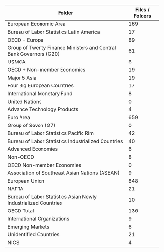 | Folder                                                             |   Files / Folders |
|--------------------------------------------------------------------|-------------------|
| European Economic Area                                             |               169 |
| Bureau of Labor Statistics Latin America                           |                17 |
| OECD - Europe                                                      |                89 |
| Group of Twenty Finance Ministers and Central Bank Governors (G20) |                61 |
| USMCA                                                              |                 6 |
| OECD + Non-member Economies                                        |                19 |
| Major 5 Asia                                                       |                19 |
| Four Big European Countries                                        |                17 |
| International Monetary Fund                                        |                 8 |
| United Nations                                                     |                 0 |
| Advance Technology Products                                        |                 4 |
| Euro Area                                                          |               659 |
| Group of Seven (G7)                                                |                 0 |
| Bureau of Labor Statistics Pacific Rim                             |                42 |
| Bureau of Labor Statistics Industrialized Countries                |                40 |
| Advanced Economies                                                 |                 6 |
| Non-OECD                                                           |                 8 |
| OECD Non-member Economies                                          |                 0 |
| Association of Southeast Asian Nations (ASEAN)                     |                 9 |
| European Union                                                     |               848 |
| NAFTA                                                              |                21 |
| Bureau of Labor Statistics Asian Newly Industrialized Countries    |                10 |
| OECD Total                                                         |               136 |
| International Organizations                                        |                 9 |
| Emerging Markets                                                   |                 6 |
| Unidentified Countries                                             |                21 |
| NICS                                                               |                 4 |
